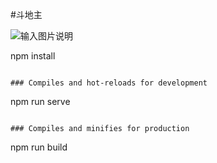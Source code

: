 #斗地主

![输入图片说明](https://images.gitee.com/uploads/images/2020/0922/172326_093b2b98_2665180.png "屏幕截图.png")

npm install
```

### Compiles and hot-reloads for development
```
npm run serve
```

### Compiles and minifies for production
```
npm run build
```

